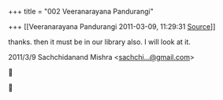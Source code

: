 +++
title = "002 Veeranarayana Pandurangi"

+++
[[Veeranarayana Pandurangi	2011-03-09, 11:29:31 [Source](https://groups.google.com/g/bvparishat/c/aIEmHJ044Kk)]]



thanks. then it must be in our library also. I will look at it.  
  

2011/3/9 Sachchidanand Mishra \<[sachchi...@gmail.com]()\>





